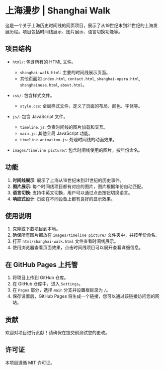 # 上海漫步 | Shanghai Walk

这是一个关于上海历史时间线的网页项目，展示了从19世纪末到21世纪的上海发展历程。项目包括时间线展示、图片展示、语言切换功能等。

## 项目结构

- `html/`: 包含所有的 HTML 文件。
  - `shanghai-walk.html`: 主要的时间线展示页面。
  - 其他页面如 `index.html`, `contact.html`, `shanghai-opera.html`, `shanghainese.html`, `about.html`。

- `css/`: 包含样式文件。
  - `style.css`: 全局样式文件，定义了页面的布局、颜色、字体等。

- `js/`: 包含 JavaScript 文件。
  - `timeline.js`: 负责时间线的图片加载和交互。
  - `main.js`: 其他全局 JavaScript 功能。
  - `timeline-animation.js`: 处理时间线的动画效果。

- `images/timeline picture/`: 包含时间线使用的图片，按年份命名。

## 功能

1. **时间线展示**: 展示了上海从19世纪末到21世纪的历史事件。
2. **图片展示**: 每个时间线项目都有对应的图片，图片根据年份自动匹配。
3. **语言切换**: 支持中英文切换，用户可以通过点击按钮切换语言。
4. **响应式设计**: 页面在不同设备上都有良好的显示效果。

## 使用说明

1. 克隆或下载项目到本地。
2. 确保所有图片都放在 `images/timeline picture/` 文件夹中，并按年份命名。
3. 打开 `html/shanghai-walk.html` 文件查看时间线展示。
4. 使用浏览器查看页面效果，点击时间线项目可以展开查看详细信息。

## 在 GitHub Pages 上托管

1. 将项目上传到 GitHub 仓库。
2. 在 GitHub 仓库中，进入 `Settings`。
3. 在 `Pages` 部分，选择 `main` 分支并设置根目录为 `/`。
4. 保存设置后，GitHub Pages 将生成一个链接，您可以通过该链接访问您的网站。

## 贡献

欢迎对项目进行贡献！请确保在提交前测试您的更改。

## 许可证

本项目遵循 MIT 许可证。